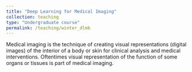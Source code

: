 ```yaml
---
title: "Deep Learning for Medical Imaging"
collection: teaching
type: "Undergraduate course"
permalink: /teaching/winter_dlmb
---
```


Medical imaging is the technique of creating visual representations (digital images) of the interior of a body or skin for clinical analysis and medical interventions.
Oftentimes visual representation of the function of some organs or tissues is part of medical imaging.